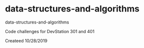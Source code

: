 # data-structures-and-algorithms
data-structures-and-algorithms

Code challenges for DevStation 301 and 401

Createed 10/28/2019

